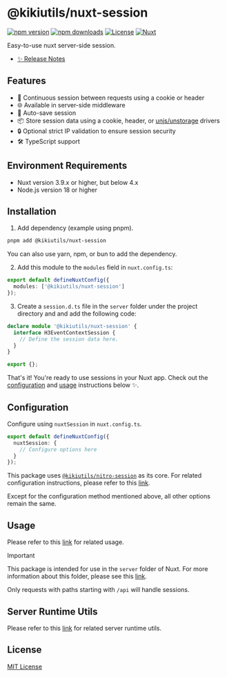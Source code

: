 # @kikiutils/nuxt-session

[![npm version][npm-version-src]][npm-version-href]
[![npm downloads][npm-downloads-src]][npm-downloads-href]
[![License][license-src]][license-href]
[![Nuxt][nuxt-src]][nuxt-href]

Easy-to-use nuxt server-side session.

- [✨ Release Notes](./CHANGELOG.md)

## Features

- 🔄 Continuous session between requests using a cookie or header
- 🌐 Available in server-side middleware
- 💾 Auto-save session
- 📦 Store session data using a cookie, header, or [unjs/unstorage](https://github.com/unjs/unstorage) drivers
- 🔒 Optional strict IP validation to ensure session security
- 🛠️ TypeScript support

## Environment Requirements

- Nuxt version 3.9.x or higher, but below 4.x
- Node.js version 18 or higher

## Installation

1. Add dependency (example using pnpm).

```bash
pnpm add @kikiutils/nuxt-session
```

You can also use yarn, npm, or bun to add the dependency.

2. Add this module to the `modules` field in `nuxt.config.ts`:

```typescript
export default defineNuxtConfig({
  modules: ['@kikiutils/nuxt-session']
});
```

3. Create a `session.d.ts` file in the `server` folder under the project directory and and add the following code:

```typescript
declare module '@kikiutils/nuxt-session' {
  interface H3EventContextSession {
    // Define the session data here.
  }
}

export {};
```

That's it! You're ready to use sessions in your Nuxt app. Check out the [configuration](#configuration) and [usage](#usage) instructions below ✨.

## Configuration

Configure using `nuxtSession` in `nuxt.config.ts`.

```typescript
export default defineNuxtConfig({
  nuxtSession: {
    // Configure options here
  }
});
```

This package uses [`@kikiutils/nitro-session`](https://github.com/kiki-kanri/nitro-session) as its core. For related configuration instructions, please refer to this [link](https://github.com/kiki-kanri/nitro-session?tab=readme-ov-file#configuration).

Except for the configuration method mentioned above, all other options remain the same.

## Usage

Please refer to this [link](https://github.com/kiki-kanri/nitro-session?tab=readme-ov-file#usage) for related usage.

> [!IMPORTANT]
> This package is intended for use in the `server` folder of Nuxt. For more information about this folder, please see this [link](https://nuxt.com/docs/guide/directory-structure/server).
>
> Only requests with paths starting with `/api` will handle sessions.

## Server Runtime Utils

Please refer to this [link](https://github.com/kiki-kanri/nitro-session?tab=readme-ov-file#runtime-utils) for related server runtime utils.

## License

[MIT License](./LICENSE)

<!-- Badges -->
[npm-version-href]: https://npmjs.com/package/@kikiutils/nuxt-session
[npm-version-src]: https://img.shields.io/npm/v/@kikiutils/nuxt-session/latest.svg?style=flat&colorA=18181B&colorB=28CF8D

[npm-downloads-href]: https://npmjs.com/package/@kikiutils/nuxt-session
[npm-downloads-src]: https://img.shields.io/npm/dm/@kikiutils/nuxt-session.svg?style=flat&colorA=18181B&colorB=28CF8D

[license-href]: https://github.com/kiki-kanri/nuxt-session/blob/main/LICENSE
[license-src]: https://img.shields.io/npm/l/@kikiutils/nuxt-session.svg?style=flat&colorA=18181B&colorB=28CF8D

[nuxt-href]: https://nuxt.com
[nuxt-src]: https://img.shields.io/badge/Nuxt-18181B?logo=nuxt.js
